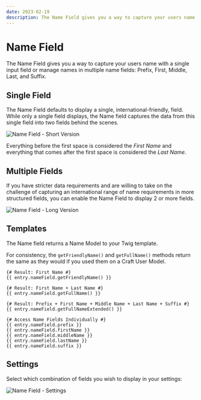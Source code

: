 ```yaml
---
date: 2023-02-19
description: The Name Field gives you a way to capture your users name with a single input field or manage names in multiple name fields including Prefix, First, Middle, Last, and Suffix.
---
```


# Name Field

The Name Field gives you a way to capture your users name with a single input field or manage names in multiple name fields: Prefix, First, Middle, Last, and Suffix.

## Single Field

The Name Field defaults to display a single, international-friendly, field. While only a single field displays, the Name field captures the data from this single field into two fields behind the scenes.

![Name Field - Short Version](./../images/fields/sprout-name-single.png)

Everything before the first space is considered the _First Name_ and everything that comes after the first space is considered the _Last Name_.

## Multiple Fields

If you have stricter data requirements and are willing to take on the challenge of capturing an international range of name requirements in more structured fields, you can enable the Name Field to display 2 or more fields.

![Name Field - Long Version](./../images/fields/sprout-name-multiple.png)

## Templates

The Name field returns a Name Model to your Twig template.

For consistency, the `getFriendlyName()` and `getFullName()` methods return the same as they would if you used them on a Craft User Model.

``` twig
{# Result: First Name #}
{{ entry.nameField.getFriendlyName() }}

{# Result: First Name + Last Name #}
{{ entry.nameField.getFullName() }}

{# Result: Prefix + First Name + Middle Name + Last Name + Suffix #}
{{ entry.nameField.getFullNameExtended() }}

{# Access Name Fields Individually #}
{{ entry.nameField.prefix }}
{{ entry.nameField.firstName }}
{{ entry.nameField.middleName }}
{{ entry.nameField.lastName }}
{{ entry.nameField.suffix }}
```

## Settings

Select which combination of fields you wish to display in your settings:

![Name Field - Settings](./../images/fields/sprout-name-field-settings.png) 
